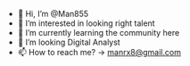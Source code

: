 - 👋 Hi, I’m @Man855
- 👀 I’m interested in looking right talent
- 🌱 I’m currently learning the community here 
- 💞️ I’m looking Digital Analyst
- 📫 How to reach me? -> manrx8@gmail.com

<!---
Man855/Man855 is a ✨ special ✨ repository because its `README.md` (this file) appears on your GitHub profile.
You can click the Preview link to take a look at your changes.
--->
